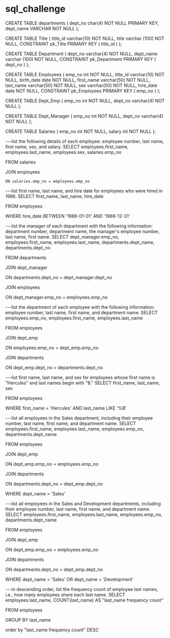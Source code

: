 # sql_challenge
CREATE TABLE departments (
    dept_no char(4)   NOT NULL PRIMARY KEY,
    dept_name VARCHAR   NOT NULL
);

CREATE TABLE Title (
    title_id varchar(10)   NOT NULL,
    title varchar (100)   NOT NULL,
    CONSTRAINT pk_Title PRIMARY KEY (
        title_id
     )
);

CREATE TABLE Department (
    dept_no varchar(4)   NOT NULL,
    dept_name varchar (100)   NOT NULL,
    CONSTRAINT pk_Department PRIMARY KEY (
        dept_no
     )
);

CREATE TABLE Employees (
    emp_no int   NOT NULL,
    title_id varchar(10)   NOT NULL,
    birth_date date   NOT NULL,
    first_name varchar(50)   NOT NULL,
    last_name varchar(50)   NOT NULL,
    sex varchar(50)   NOT NULL,
    hire_date date   NOT NULL,
    CONSTRAINT pk_Employees PRIMARY KEY (
        emp_no
     )
);

CREATE TABLE Dept_Emp (
    emp_no int   NOT NULL,
    dept_no varchar(4)   NOT NULL
);

CREATE TABLE Dept_Manager (
    emp_no int   NOT NULL,
    dept_no varchar(4)   NOT NULL
);

CREATE TABLE Salaries (
    emp_no int   NOT NULL,
    salary int   NOT NULL
);

---list the following details of each employee: employee number, last name, first name, sex, and salary.
SELECT employees.first_name, employees.last_name, employees.sex, salaries.emp_no

FROM salaries

JOIN employees
	
	ON salaries.emp_no = employees.emp_no

---list first name, last name, and hire date for employees who were hired in 1986.
SELECT first_name, last_name, hire_date

FROM employees

WHERE hire_date BETWEEN '1986-01-01' AND '1986-12-31'

---list the manager of each department with the following information: department number, department name, the manager's employee number, last name, first name.
SELECT dept_manager.emp_no, employees.first_name, employees.last_name, departments.dept_name, departments.dept_no

FROM departments

JOIN dept_manager

ON departments.dept_no = dept_manager.dept_no

JOIN employees

ON dept_manager.emp_no = employees.emp_no

---list the department of each employee with the following information: employee number, last name, first name, and department name.
SELECT employees.emp_no, employees.first_name, employees.last_name

FROM employees

JOIN dept_emp

ON employees.emp_no = dept_emp.emp_no

JOIN departments

ON dept_emp.dept_no = departments.dept_no

---list first name, last name, and sex for employees whose first name is "Hercules" and last names begin with "B."
SELECT first_name, last_name, sex

FROM employees

WHERE first_name = 'Hercules' AND last_name LIKE '%B'

---list all employees in the Sales department, including their employee number, last name, first name, and department name.
SELECT employees.first_name, employees.last_name, employees.emp_no, departments.dept_name

FROM employees

JOIN dept_emp

ON dept_emp.emp_no = employees.emp_no

JOIN departments

ON departments.dept_no = dept_emp.dept_no

WHERE dept_name = 'Sales'

---list all employees in the Sales and Development departments, including their employee number, last name, first name, and department name.
SELECT employees.first_name, employees.last_name, employees.emp_no, departments.dept_name

FROM employees

JOIN dept_emp

ON dept_emp.emp_no = employees.emp_no

JOIN departments

ON departments.dept_no = dept_emp.dept_no

WHERE dept_name = 'Sales' OR dept_name = 'Development'

---in descending order, list the frequency count of employee last names, i.e., how many employees share each last name.
SELECT employees.last_name, COUNT(last_name) AS "last_name frequency count"

FROM employees

GROUP BY last_name

order by "last_name frequency count" DESC
